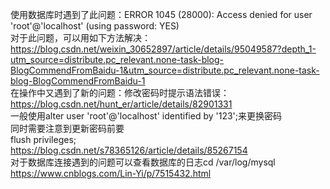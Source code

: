 使用数据库时遇到了此问题：ERROR 1045 (28000): Access denied for user 'root'@'localhost' (using password: YES)      
对于此问题，可以用如下方法解决：  
https://blog.csdn.net/weixin_30652897/article/details/95049587?depth_1-utm_source=distribute.pc_relevant.none-task-blog-BlogCommendFromBaidu-1&utm_source=distribute.pc_relevant.none-task-blog-BlogCommendFromBaidu-1  
在操作中又遇到了新的问题：修改密码时提示语法错误：    
https://blog.csdn.net/hunt_er/article/details/82901331    
一般使用alter user 'root'@'localhost' identified by  '123';来更换密码   
同时需要注意到更新密码前要  
flush privileges;  
https://blog.csdn.net/s78365126/article/details/85267154    
对于数据库连接遇到的问题可以查看数据库的日志cd /var/log/mysql    
https://www.cnblogs.com/Lin-Yi/p/7515432.html  
